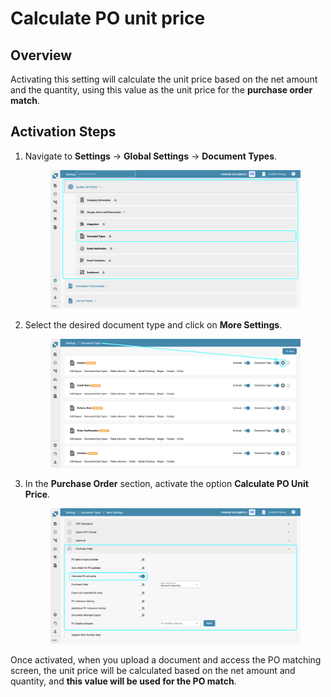 # Calculate PO unit price

## **Overview**

Activating this setting will calculate the unit price based on the net amount and the quantity, using this value as the unit price for the **purchase order match**.

## **Activation Steps**

1.  Navigate to **Settings** -> **Global Settings** -> **Document Types**.

    <figure><img src="../../../../../.gitbook/assets/Calculate_PO_unit_price_1.png" alt=""><figcaption></figcaption></figure>
2.  Select the desired document type and click on **More Settings**.

    <figure><img src="../../../../../.gitbook/assets/Calculate_PO_unit_price_2.png" alt=""><figcaption></figcaption></figure>
3.  In the **Purchase Order** section, activate the option **Calculate PO Unit Price**.

    <figure><img src="../../../../../.gitbook/assets/Calculate_PO_unit_price_3.png" alt=""><figcaption></figcaption></figure>

Once activated, when you upload a document and access the PO matching screen, the unit price will be calculated based on the net amount and quantity, and **this value will be used for the PO match**.
